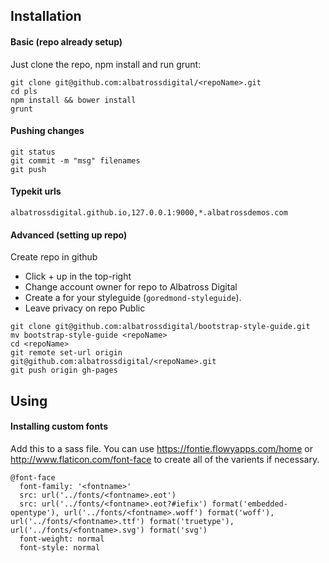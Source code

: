 ## Installation

#### Basic (repo already setup)
Just clone the repo, npm install and run grunt:
```
git clone git@github.com:albatrossdigital/<repoName>.git
cd pls
npm install && bower install 
grunt
```

#### Pushing changes
```
git status
git commit -m "msg" filenames
git push
```

#### Typekit urls
```
albatrossdigital.github.io,127.0.0.1:9000,*.albatrossdemos.com
```


#### Advanced (setting up repo)
Create repo in github
* Click + up in the top-right
* Change account owner for repo to Albatross Digital
* Create a <repoName> for your styleguide (`goredmond-styleguide`). 
* Leave privacy on repo Public
```
git clone git@github.com:albatrossdigital/bootstrap-style-guide.git
mv bootstrap-style-guide <repoName>
cd <repoName>
git remote set-url origin git@github.com:albatrossdigital/<repoName>.git
git push origin gh-pages
```


## Using

#### Installing custom fonts
Add this to a sass file. You can use https://fontie.flowyapps.com/home or http://www.flaticon.com/font-face to create all of the varients if necessary.
```
@font-face
  font-family: '<fontname>'
  src: url('../fonts/<fontname>.eot')
  src: url('../fonts/<fontname>.eot?#iefix') format('embedded-opentype'), url('../fonts/<fontname>.woff') format('woff'), url('../fonts/<fontname>.ttf') format('truetype'), url('../fonts/<fontname>.svg') format('svg')
  font-weight: normal
  font-style: normal
```
